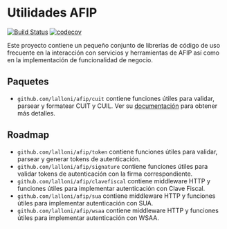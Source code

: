 Utilidades AFIP
===============

[![Build Status](https://travis-ci.org/lalloni/afip.svg?branch=master)](https://travis-ci.org/lalloni/afip)
[![codecov](https://codecov.io/gh/lalloni/afip/branch/master/graph/badge.svg)](https://codecov.io/gh/lalloni/afip)

Este proyecto contiene un pequeño conjunto de librerías de código de uso
frecuente en la interacción con servicios y herramientas de AFIP así como
en la implementación de funcionalidad de negocio.

Paquetes
--------

- `github.com/lalloni/afip/cuit` contiene funciones útiles para validar, parsear y formatear CUIT y CUIL. Ver su [documentación](https://godoc.org/github.com/lalloni/afip/cuit) para obtener más detalles.

Roadmap
-------

- `github.com/lalloni/afip/token` contiene funciones útiles para validar, parsear y generar tokens de autenticación.
- `github.com/lalloni/afip/signature` contiene funciones útiles para validar tokens de autenticación con la firma correspondiente.
- `github.com/lalloni/afip/clavefiscal` contiene middleware HTTP y funciones útiles para implementar autenticación con Clave Fiscal.
- `github.com/lalloni/afip/sua` contiene  middleware HTTP y funciones útiles para implementar autenticación con SUA.
- `github.com/lalloni/afip/wsaa` contiene  middleware HTTP y funciones útiles para implementar autenticación con WSAA.
